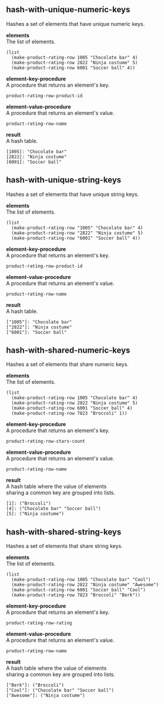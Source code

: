 
hash-with-unique-numeric-keys
-----------------------------
Hashes a set of elements that have unique numeric keys.

__elements__  
The list of elements.

    (list
      (make-product-rating-row 1005 "Chocolate bar" 4)
      (make-product-rating-row 2822 "Ninja costume" 5)
      (make-product-rating-row 6001 "Soccer ball" 4))

__element-key-procedure__  
A procedure that returns an element's key.

    product-rating-row-product-id

__element-value-procedure__  
A procedure that returns an element's value.

    product-rating-row-name

__result__  
A hash table.

    [1005]: "Chocolate bar"
    [2822]: "Ninja costume"
    [6001]: "Soccer ball"

hash-with-unique-string-keys
----------------------------
Hashes a set of elements that have unique string keys.

__elements__  
The list of elements.

    (list
      (make-product-rating-row "1005" "Chocolate bar" 4)
      (make-product-rating-row "2822" "Ninja costume" 5)
      (make-product-rating-row "6001" "Soccer ball" 4))

__element-key-procedure__  
A procedure that returns an element's key.

    product-rating-row-product-id

__element-value-procedure__  
A procedure that returns an element's value.

    product-rating-row-name

__result__  
A hash table.

    ["1005"]: "Chocolate bar"
    ["2822"]: "Ninja costume"
    ["6001"]: "Soccer ball"

hash-with-shared-numeric-keys
-----------------------------
Hashes a set of elements that share numeric keys.

__elements__  
The list of elements.

    (list
      (make-product-rating-row 1005 "Chocolate bar" 4)
      (make-product-rating-row 2822 "Ninja costume" 5)
      (make-product-rating-row 6001 "Soccer ball" 4)
      (make-product-rating-row 7823 "Broccoli" 1))

__element-key-procedure__  
A procedure that returns an element's key.

    product-rating-row-stars-count

__element-value-procedure__  
A procedure that returns an element's value.

    product-rating-row-name

__result__  
A hash table where the value of elements  
sharing a common key are grouped into lists.

    [1]: ("Broccoli")
    [4]: ("Chocolate bar" "Soccer ball")
    [5]: ("Ninja costume")

hash-with-shared-string-keys
----------------------------
Hashes a set of elements that share string keys.

__elements__  
The list of elements.

    (list
      (make-product-rating-row 1005 "Chocolate bar" "Cool")
      (make-product-rating-row 2822 "Ninja costume" "Awesome")
      (make-product-rating-row 6001 "Soccer ball" "Cool")
      (make-product-rating-row 7823 "Broccoli" "Berk"))

__element-key-procedure__  
A procedure that returns an element's key.

    product-rating-row-rating

__element-value-procedure__  
A procedure that returns an element's value.

    product-rating-row-name

__result__  
A hash table where the value of elements  
sharing a common key are grouped into lists.

    ["Berk"]: ("Broccoli")
    ["Cool"]: ("Chocolate bar" "Soccer ball")
    ["Awesome"]: ("Ninja costume")
